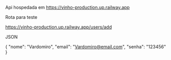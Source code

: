 Api hospedada em https://vinho-production.up.railway.app

Rota para teste

https://vinho-production.up.railway.app/users/add

JSON

{
  "nome": "Vardomiro",
  "email": "Vardomiro@email.com",
  "senha": "123456"
}
